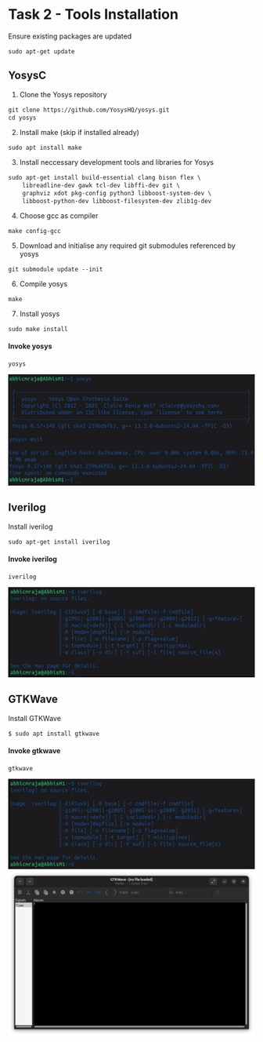 # Task 2 - Tools Installation
Ensure existing packages are updated
```
sudo apt-get update
```

## YosysC
1. Clone the Yosys repository
```
git clone https://github.com/YosysHQ/yosys.git
cd yosys
```

2. Install make (skip if installed already)
```
sudo apt install make
```

3. Install neccessary development tools and libraries for Yosys
```
sudo apt-get install build-essential clang bison flex \
    libreadline-dev gawk tcl-dev libffi-dev git \
    graphviz xdot pkg-config python3 libboost-system-dev \
    libboost-python-dev libboost-filesystem-dev zlib1g-dev
```

4. Choose gcc as compiler
```
make config-gcc
```

5. Download and initialise any required git submodules referenced by yosys
```
git submodule update --init
```

6. Compile yosys
```
make
```

7. Install yosys
```
sudo make install
```

#### Invoke yosys
```
yosys
```
<img width="625" alt="yosys" src="https://github.com/abhicmraja/vsd-rrstp/blob/21134c6eaf2a4b43fb4b45d7854d35ca3d9c4546/assets/week0/yosys.png">

## Iverilog
Install iverilog
```
sudo apt-get install iverilog
```
#### Invoke iverilog
```
iverilog
```
<img width="625" alt="yosys" src="https://github.com/abhicmraja/vsd-rrstp/blob/f94d212e1be6cc8cade1c545810c3ce8bb655bbb/assets/week0/iverilog.png">

## GTKWave
Install GTKWave
```
$ sudo apt install gtkwave
```

#### Invoke gtkwave
```
gtkwave
```
<img width="625" alt="yosys" src="https://github.com/abhicmraja/vsd-rrstp/blob/f94d212e1be6cc8cade1c545810c3ce8bb655bbb/assets/week0/iverilog.png">
<img width="625" alt="yosys" src="https://github.com/abhicmraja/vsd-rrstp/blob/f94d212e1be6cc8cade1c545810c3ce8bb655bbb/assets/week0/gtkwave_display.png">
